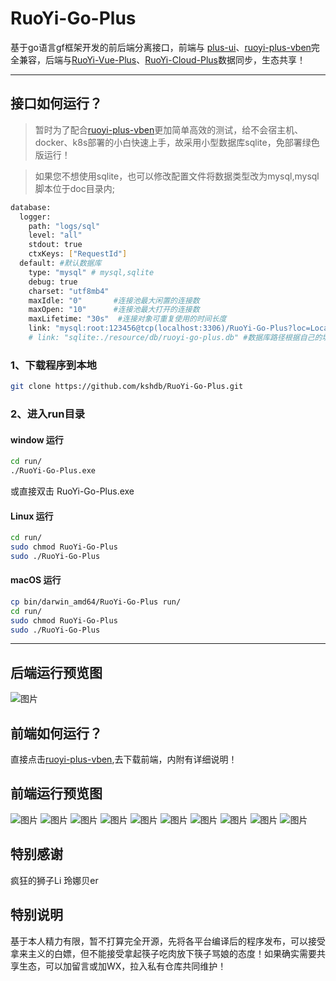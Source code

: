 # RuoYi-Go-Plus

基于go语言gf框架开发的前后端分离接口，前端与 [plus-ui](https://github.com/JavaLionLi/plus-ui)、[ruoyi-plus-vben](https://gitee.com/dapppp/ruoyi-plus-vben)完全兼容，后端与[RuoYi-Vue-Plus](https://github.com/dromara/RuoYi-Vue-Plus)、[RuoYi-Cloud-Plus](https://github.com/dromara/RuoYi-Cloud-Plus)数据同步，生态共享！

---


## 接口如何运行？

> 暂时为了配合[ruoyi-plus-vben]([ruoyi-plus-vben](https://gitee.com/dapppp/ruoyi-plus-vben))更加简单高效的测试，给不会宿主机、docker、k8s部署的小白快速上手，故采用小型数据库sqlite，免部署绿色版运行！

> 如果您不想使用sqlite，也可以修改配置文件将数据类型改为mysql,mysql脚本位于doc目录内;

```sh
database:
  logger:
    path: "logs/sql"
    level: "all"
    stdout: true
    ctxKeys: ["RequestId"]
  default: #默认数据库
    type: "mysql" # mysql,sqlite
    debug: true
    charset: "utf8mb4"
    maxIdle: "0"       #连接池最大闲置的连接数
    maxOpen: "10"      #连接池最大打开的连接数
    maxLifetime: "30s"  #连接对象可重复使用的时间长度
    link: "mysql:root:123456@tcp(localhost:3306)/RuoYi-Go-Plus?loc=Local&parseTime=true"
    # link: "sqlite:./resource/db/ruoyi-go-plus.db" #数据库路径根据自己的填写
```


### 1、下载程序到本地

```sh
git clone https://github.com/kshdb/RuoYi-Go-Plus.git
```



### 2、进入run目录

#### window 运行
```sh
cd run/
./RuoYi-Go-Plus.exe
```


或直接双击 RuoYi-Go-Plus.exe

#### Linux 运行

```sh
cd run/
sudo chmod RuoYi-Go-Plus
sudo ./RuoYi-Go-Plus
```

#### macOS 运行

```sh
cp bin/darwin_amd64/RuoYi-Go-Plus run/
cd run/
sudo chmod RuoYi-Go-Plus
sudo ./RuoYi-Go-Plus
```


---



## 后端运行预览图

![图片](./doc/images/api-1.png)




## 前端如何运行？
直接点击[ruoyi-plus-vben](https://gitee.com/dapppp/ruoyi-plus-vben),去下载前端，内附有详细说明！

## 前端运行预览图

![图片](./doc/images/web-1.png)
![图片](./doc/images/web-2.png)
![图片](./doc/images/web-3.png)
![图片](./doc/images/web-4.png)
![图片](./doc/images/web-5.png)
![图片](./doc/images/web-6.png)
![图片](./doc/images/web-7.png)
![图片](./doc/images/web-8.png)
![图片](./doc/images/web-9.png)
![图片](./doc/images/web-10.png)

## 特别感谢

疯狂的狮子Li   玲娜贝er

## 特别说明

基于本人精力有限，暂不打算完全开源，先将各平台编译后的程序发布，可以接受拿来主义的白嫖，但不能接受拿起筷子吃肉放下筷子骂娘的态度！如果确实需要共享生态，可以加留言或加WX，拉入私有仓库共同维护！
